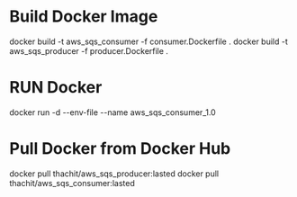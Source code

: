 
# Build Docker Image
docker build -t aws_sqs_consumer -f consumer.Dockerfile .
docker build -t aws_sqs_producer -f producer.Dockerfile .

# RUN Docker
docker run -d --env-file <ENV FLE> --name aws_sqs_consumer_1.0 <CONTAINER IMAGE ID>


# Pull Docker from Docker Hub
docker pull thachit/aws_sqs_producer:lasted
docker pull thachit/aws_sqs_consumer:lasted